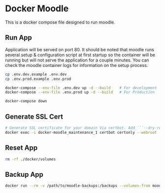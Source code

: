 # Docker Moodle

This is a docker compose file designed to run moodle.

## Run App

Application will be served on port 80. It should be noted that moodle runs several setup & configuration script at first startup so the container will be running but will not serve the application for a couple minutes. You can check the moodle container logs for information on the setup process.

``` bash
cp .env.dev.example .env.dev
cp .env.prod.example .env.prod

docker-compose --env-file .env.dev up -d --build    # For development
docker-compose --env-file .env.prod up -d --build   # For Production

docker-compose down
```

## Generate SSL Cert

``` bash
# Generate SSL certificate for your domain Via certbot. Add ```--dry-run``` to the end of the command to test first.
docker exec -i docker-moodle_maintenance_1 certbot certonly --webroot --webroot-path /var/certbot/ -d <domain>
```

## Reset App

``` bash
rm -rf ./docker/volumes
```

## Backup App

``` bash
docker run --rm -v /path/to/moodle-backups:/backups --volumes-from moodle busybox cp -a /bitnami/moodle /backups/latest
```
